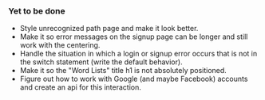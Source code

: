 ### Yet to be done
- Style unrecognized path page and make it look better.
- Make it so error messages on the signup page can be longer and still work with the centering.
- Handle the situation in which a login or signup error occurs that is not in the switch statement (write the default behavior).
- Make it so the "Word Lists" title h1 is not absolutely positioned.
- Figure out how to work with Google (and maybe Facebook) accounts and create an api for this interaction.
